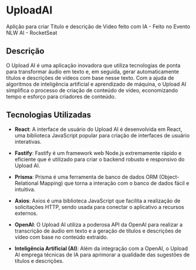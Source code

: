 # UploadAI
Aplição para criar Titulo e descrição de Video feito com IA - Feito no Evento NLW AI - RocketSeat

## Descrição

O Upload AI é uma aplicação inovadora que utiliza tecnologias de ponta para transformar áudio em texto e, em seguida, gerar automaticamente títulos e descrições de vídeos com base nesse texto. Com a ajuda de algoritmos de inteligência artificial e aprendizado de máquina, o Upload AI simplifica o processo de criação de conteúdo de vídeo, economizando tempo e esforço para criadores de conteúdo.

## Tecnologias Utilizadas

- **React**: A interface de usuário do Upload AI é desenvolvida em React, uma biblioteca JavaScript popular para criação de interfaces de usuário interativas.

- **Fastify**: Fastify é um framework web Node.js extremamente rápido e eficiente que é utilizado para criar o backend robusto e responsivo do Upload AI.

- **Prisma**: Prisma é uma ferramenta de banco de dados ORM (Object-Relational Mapping) que torna a interação com o banco de dados fácil e intuitiva.

- **Axios**: Axios é uma biblioteca JavaScript que facilita a realização de solicitações HTTP, sendo usada para conectar o aplicativo a recursos externos.

- **OpenAI**: O Upload AI utiliza a poderosa API da OpenAI para realizar a transcrição de áudio em texto e a geração de títulos e descrições de vídeo com base no conteúdo extraído.

- **Inteligência Artificial (AI)**: Além da integração com a OpenAI, o Upload AI emprega técnicas de IA para aprimorar a qualidade das sugestões de títulos e descrições.



